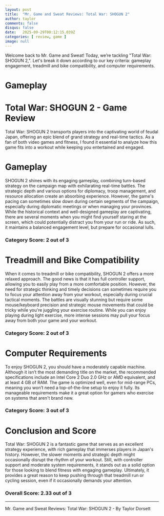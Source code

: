 ```yaml
---
layout: post
title:  "Mr. Game and Sweat Reviews: Total War: SHOGUN 2"
author: taylor
comments: false
disqus: false
date:   2025-09-29T00:12:15.039Z
categories: [ review, game ]
image: null
---
```


Welcome back to Mr. Game and Sweat! Today, we’re tackling "Total War: SHOGUN 2,". Let's break it down according to our key criteria: gameplay engagement, treadmill and bike compatibility, and computer requirements.

# Gameplay

# Total War: SHOGUN 2 - Game Review

Total War: SHOGUN 2 transports players into the captivating world of feudal Japan, offering an epic blend of grand strategy and real-time tactics. As a fan of both video games and fitness, I found it essential to analyze how this game fits into a workout while keeping you entertained and engaged.

# Gameplay

SHOGUN 2 shines with its engaging gameplay, combining turn-based strategy on the campaign map with exhilarating real-time battles. The strategic depth and various options for diplomacy, troop management, and resource allocation create an absorbing experience. However, the game's pacing can sometimes slow down during certain segments of the campaign, especially during diplomatic meetings or when managing your provinces. While the historical context and well-designed gameplay are captivating, there are several moments when you might find yourself staring at the screen, which could potentially distract you from your run or ride. As such, it maintains a balanced engagement level, but prepare for occasional lulls.

### Category Score: 2 out of 3

# Treadmill and Bike Compatibility

When it comes to treadmill or bike compatibility, SHOGUN 2 offers a more relaxed approach. The good news is that it has full controller support, allowing you to easily play from a more comfortable position. However, the need for strategic thinking and timely decisions can sometimes require you to focus your attention away from your workout, especially during crucial tactical moments. The battles are visually stunning but require some mouse/keyboard precision and strategic mouse movements that could be tricky while you're juggling your exercise routine. While you can enjoy playing during light exercise, more intense sessions may pull your focus away from both your game and your workout.

### Category Score: 2 out of 3

# Computer Requirements

To enjoy SHOGUN 2, you should have a moderately capable machine. Although it isn’t the most demanding title on the market, the recommended specifications include an Intel Core 2 Duo 2.0 GHz or AMD equivalent, and at least 4 GB of RAM. The game is optimized well, even for mid-range PCs, meaning you won’t need a top-of-the-line setup to enjoy it fully. Its manageable requirements make it a great option for gamers who exercise on systems that aren't brand new. 

### Category Score: 3 out of 3

# Conclusion and Score

Total War: SHOGUN 2 is a fantastic game that serves as an excellent strategy experience, with rich gameplay that immerses players in Japan's history. However, the slower moments and strategic depth might occasionally disrupt the rhythm of your workout. Still, with controller support and moderate system requirements, it stands out as a solid option for those looking to blend fitness with engaging gameplay. Ultimately, it provides a great reason to keep pushing through that treadmill run or cycling session, even if it occasionally demands your attention.

### Overall Score: 2.33 out of 3

---

Mr. Game and Sweat Reviews: Total War: SHOGUN 2 - By Taylor Dorsett
